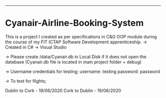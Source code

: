 ****


# Cyanair-Airline-Booking-System
 This is a project I created as per specifications in C&amp;G OOP module during the course of my FIT ICTAP Software Development apprenticeship. -> Created in C# -> Visual Studio



-> Please create /data/Cyanair.db in Local Disk if it does not open the database
(Cyanair.db file is located in main project folder + debug)


-> Username credentials for testing; 
username: testing
password: password

-> To test for flights;

Dublin to Cork - 19/06/2020
Cork to Dublin - 19/06/2020
